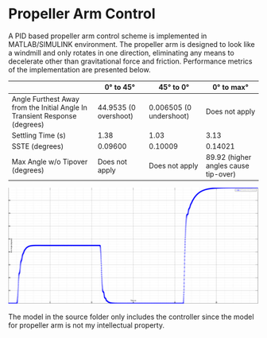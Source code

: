 # Propeller Arm Control
A PID based propeller arm control scheme is implemented in MATLAB/SIMULINK environment.
The propeller arm is designed to look like a windmill and only rotates in one direction, eliminating any means to decelerate other than gravitational force and friction.
Performance metrics of the implementation are presented below.

|                     |    0° to 45°    |    45° to 0°     |    0° to max°     |
|---------------------|-----------------|-------------------------------------|---------------------------------------------------|
| Angle Furthest Away from the Initial Angle In Transient Response (degrees) | 44.9535 (0 overshoot) | 0.006505 (0 undershoot) | Does not apply |
| Settling Time (s) | 1.38 | 1.03 | 3.13 |
| SSTE (degrees) | 0.09600 | 0.10009 | 0.14021 |
| Max Angle w/o Tipover (degrees) | Does not apply | Does not apply | 89.92 (higher angles cause tip-over) |

![My Image](images/propeller_arm_angle.png)

The model in the source folder only includes the controller since the model for propeller arm is not my intellectual property.


